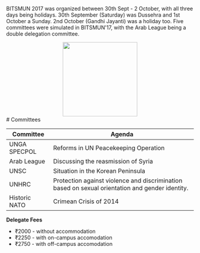 <!-- TITLE: BITSMUN 2017 -->
<!-- SUBTITLE: The 2017 edition of BITSMUN -->

BITSMUN 2017 was organized between 30th Sept - 2 October, with all three days being holidays. 30th September (Saturday) was Dussehra and 1st October a Sunday. 2nd October (Gandhi Jayanti) was a holiday too. Five committees were simulated in BITSMUN'17, with the Arab League being a double delegation committee.

<center>
<img src="https://wiki.bits-hyd.org/uploads/bitsmun/bitsmun-2017.jpg" width = 200px>
</center>
# Committees
<center>

| Committee | Agenda |
|--|--|
| UNGA SPECPOL | Reforms in UN Peacekeeping Operation |
| Arab League | Discussing the reasmission of Syria |
| UNSC | Situation in the Korean Peninsula |
| UNHRC | Protection against violence and discrimination based on sexual orientation and gender identity. |
| Historic NATO | Crimean Crisis of 2014 |

</center>

**Delegate Fees**
* ₹2000 - without accommodation
* ₹2250 - with on-campus accomodation
* ₹2750 - with off-campus accomodation

